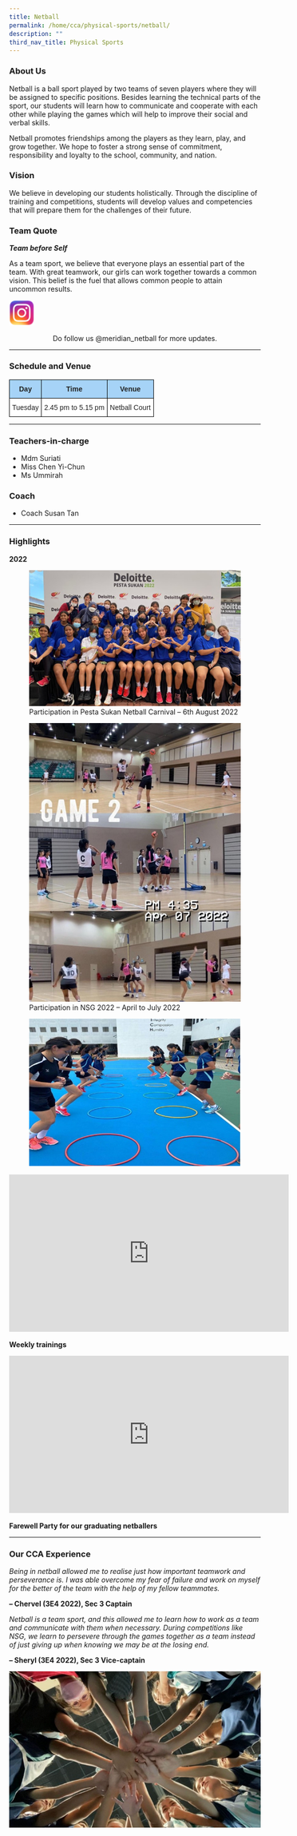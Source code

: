 ```yaml
---
title: Netball
permalink: /home/cca/physical-sports/netball/
description: ""
third_nav_title: Physical Sports
---
```

### About Us

Netball is a ball sport played by two teams of seven players where they will be assigned to specific positions. Besides learning the technical parts of the sport, our students will learn how to communicate and cooperate with each other while playing the games which will help to improve their social and verbal skills.

Netball promotes friendships among the players as they learn, play, and grow together. We hope to foster a strong sense of commitment, responsibility and loyalty to the school, community, and nation.

### Vision

We believe in developing our students holistically. Through the discipline of training and competitions, students will develop values and competencies that will prepare them for the challenges of their future.

### Team Quote

_**Team before Self**_

As a team sport, we believe that everyone plays an essential part of the team. With great teamwork, our girls can work together towards a common vision. This belief is the fuel that allows common people to attain uncommon results.

<img src="/images/instagram.png" 
     style="width:10%">
<center>Do follow us @meridian_netball for more updates.</center>


* * * 

### Schedule and Venue

<style type="text/css">
.tg  {border-collapse:collapse;border-spacing:0;}
.tg td{border-color:black;border-style:solid;border-width:1px;font-family:Arial, sans-serif;font-size:14px;
  overflow:hidden;padding:10px 5px;word-break:normal;}
.tg th{border-color:black;border-style:solid;border-width:1px;font-family:Arial, sans-serif;font-size:14px;
  font-weight:normal;overflow:hidden;padding:10px 5px;word-break:normal;}
.tg .tg-92cm{background-color:#A6D3F7;color:#222;font-weight:bold;text-align:center;vertical-align:top}
.tg .tg-a3j2{background-color:#FFF;color:#222;text-align:center;vertical-align:middle}
</style>
<table class="tg">
<thead>
  <tr>
    <th class="tg-92cm"><span style="font-weight:bold">Day</span></th>
    <th class="tg-92cm"><span style="font-weight:bold">Time</span></th>
    <th class="tg-92cm"><span style="font-weight:bold">Venue</span></th>
  </tr>
</thead>
<tbody>
  <tr>
    <td class="tg-a3j2"><span style="background-color:#FFF">Tuesday</span></td>
    <td class="tg-a3j2" rowspan="2"><span style="background-color:#FFF">2.45 pm to 5.15 pm</span></td>
    <td class="tg-a3j2"><span style="background-color:#FFF">Netball Court</span></td>
  </tr>
</tbody>
</table>

* * *

### Teachers-in-charge

*   Mdm Suriati
*   Miss Chen Yi-Chun
*   Ms Ummirah

### Coach
*   Coach Susan Tan

* * * 

### Highlights

**2022**

<figure>
<img src="/images/Netball-02.jpg">
<figcaption>Participation in Pesta Sukan Netball Carnival – 6th August 2022</figcaption>
</figure>

<figure>
<img src="/images/Netball-04.jpg">
<figcaption>Participation in NSG 2022 – April to July 2022</figcaption>
</figure>

<figure>
<img src="/images/Netball-03.jpg">
</figure>

<iframe width="560" height="315" src="https://www.youtube.com/embed/fdLK300t6so" title="YouTube video player" frameborder="0" allow="accelerometer; autoplay; clipboard-write; encrypted-media; gyroscope; picture-in-picture; web-share" allowfullscreen></iframe>

**Weekly trainings**

<iframe width="560" height="315" src="https://www.youtube.com/embed/xEVTmCTdnxk" title="YouTube video player" frameborder="0" allow="accelerometer; autoplay; clipboard-write; encrypted-media; gyroscope; picture-in-picture; web-share" allowfullscreen></iframe>

**Farewell Party for our graduating netballers**

* * *

### Our CCA Experience

_Being in netball allowed me to realise just how important teamwork and perseverance is. I was able overcome my fear of failure and work on myself for the better of the team with the help of my fellow teammates._

**– Chervel (3E4 2022), Sec 3 Captain**

_Netball is a team sport, and this allowed me to learn how to work as a team and communicate with them when necessary. During competitions like NSG, we learn to persevere through the games together as a team instead of just giving up when knowing we may be at the losing end._

**– Sheryl (3E4 2022), Sec 3 Vice-captain**

![](/images/Netball-01.jpg)